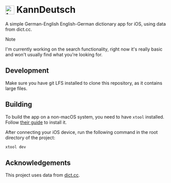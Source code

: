 <h1>
  <img src="https://dhfrjz15mb441.cloudfront.net/kanndeutsch/logo.png" alt="Logo" width="28" style="position: relative; top: 5px;">
  KannDeutsch
</h1>

A simple German-English English-German dictionary app for iOS, using data from dict.cc.

> [!NOTE]
> I'm currently working on the search functionality, right now it's really basic and won't usually find what you're looking for.

## Development

Make sure you have git LFS installed to clone this repository, as it contains large files.

## Building

To build the app on a non-macOS system, you need to have `xtool` installed. Follow [their guide](https://xtool.sh/documentation/xtool/installation-linux/) to install it.

After connecting your iOS device, run the following command in the root directory of the project:

```bash
xtool dev
```

## Acknowledgements

This project uses data from [dict.cc](https://www.dict.cc/).
